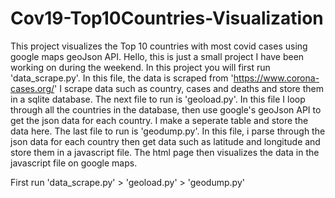 # Cov19-Top10Countries-Visualization

This project visualizes the Top 10 countries with most covid cases using google maps geoJson API.
Hello, this is just a small project I have been working on during the weekend. 
In this project you will first run 'data_scrape.py'. In this file, the data is scraped from 'https://www.corona-cases.org/' I scrape data such as country, cases and deaths and store them in a sqlite database. The next file to run is 'geoload.py'. In this file I loop through all the countries in the database, then use google's geoJson API to get the json data for each country. I make a seperate table and store the data here. The last file to run is 'geodump.py'. In this file, i parse through the json data for each country then get data such as latitude and longitude and store them in a javascript file. The html page then visualizes the data in the javascript file on google maps.

First run 'data_scrape.py' > 'geoload.py' > 'geodump.py' 

